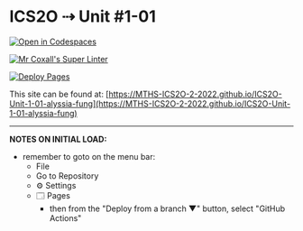 # ICS2O ⇢ Unit #1-01

[![Open in Codespaces](https://classroom.github.com/assets/launch-codespace-f4981d0f882b2a3f0472912d15f9806d57e124e0fc890972558857b51b24a6f9.svg)](https://classroom.github.com/open-in-codespaces?assignment_repo_id=10038963)

[![Mr Coxall's Super Linter](https://github.com/MTHS-ICS2O-2-2022/ICS2O-Unit-1-01-alyssia-fung/workflows/Mr%20Coxall's%20Super%20Linter/badge.svg)](https://github.com/MTHS-ICS2O-2-2022/ICS2O-Unit-1-01-alyssia-fung/actions)

[![Deploy Pages](https://github.com/MTHS-ICS2O-2-2022/ICS2O-Unit-1-01-alyssia-fung/workflows/Deploy%20Pages/badge.svg)](https://github.com/MTHS-ICS2O-2-2022/ICS2O-Unit-1-01-alyssia-fung/actions)

This site can be found at: [https://MTHS-ICS2O-2-2022.github.io/ICS2O-Unit-1-01-alyssia-fung](https://MTHS-ICS2O-2-2022.github.io/ICS2O-Unit-1-01-alyssia-fung)

---

**NOTES ON INITIAL LOAD:**
- remember to goto on the menu bar:
  - File
  - Go to Repository
  - ⚙ Settings
  - 🗔 Pages
    - then from the "Deploy from a branch ▼" button, select "GitHub Actions"
